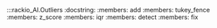 :::rackio_AI.Outliers
    :docstring:
    :members: add
    :members: tukey_fence
    :members: z_score
    :members: iqr
    :members: detect
    :members: fix
